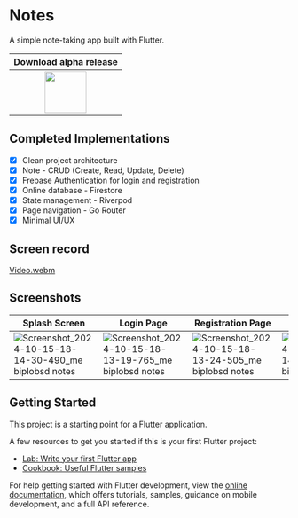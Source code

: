 # Notes

A simple note-taking app built with Flutter.

| Download alpha release |
|:-:|
| [<img src="https://user-images.githubusercontent.com/663460/26973090-f8fdc986-4d14-11e7-995a-e7c5e79ed925.png" height="75">](https://github.com/biplobsd/notes/releases/latest) |

## Completed Implementations
- [x] Clean project architecture
- [x] Note - CRUD (Create, Read, Update, Delete)
- [x] Frebase Authentication for login and registration
- [x] Online database - Firestore
- [x] State management - Riverpod
- [x] Page navigation - Go Router
- [x] Minimal UI/UX

## Screen record

[Video.webm](https://github.com/user-attachments/assets/2914cd35-7134-41ec-acdd-f6a5a91af9cd)

## Screenshots

Splash Screen | Login Page | Registration Page | Home Page | Add Notes |
--------------|------------|-------------------|-----------|-----------|
![Screenshot_2024-10-15-18-14-30-490_me biplobsd notes](https://github.com/user-attachments/assets/36a3b104-c6fd-419c-bb0c-2163b01e1741) | ![Screenshot_2024-10-15-18-13-19-765_me biplobsd notes](https://github.com/user-attachments/assets/b15b397c-2ed5-4e3d-ab7d-fdc38dfeef32) | ![Screenshot_2024-10-15-18-13-24-505_me biplobsd notes](https://github.com/user-attachments/assets/0a6a1723-aab0-4f77-8b14-cf04ad20c894) | ![Screenshot_2024-10-15-18-14-12-047_me biplobsd notes](https://github.com/user-attachments/assets/cb7d6c61-9a45-4d29-8693-09e2da0e2f89) | ![Screenshot_2024-10-15-18-14-21-386_me biplobsd notes](https://github.com/user-attachments/assets/e271faf1-1370-4a73-9b64-d2b245fd410c) |


## Getting Started

This project is a starting point for a Flutter application.

A few resources to get you started if this is your first Flutter project:

- [Lab: Write your first Flutter app](https://docs.flutter.dev/get-started/codelab)
- [Cookbook: Useful Flutter samples](https://docs.flutter.dev/cookbook)

For help getting started with Flutter development, view the
[online documentation](https://docs.flutter.dev/), which offers tutorials,
samples, guidance on mobile development, and a full API reference.
